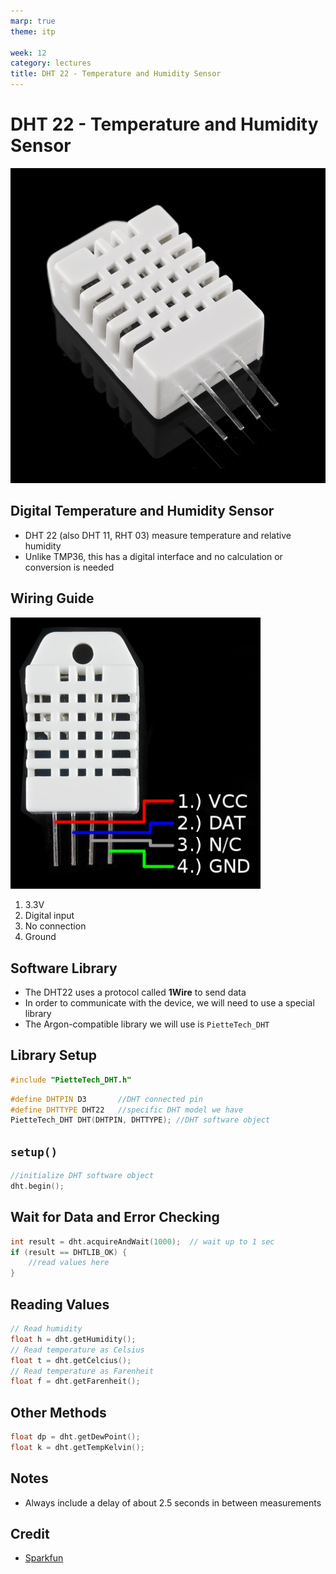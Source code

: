 ```yaml
---
marp: true
theme: itp

week: 12
category: lectures
title: DHT 22 - Temperature and Humidity Sensor
---
```


<!-- headingDivider: 2 -->

# DHT 22 - Temperature and Humidity Sensor

 <img src="lecture_dht11.assets/10167-01.jpg" alt="https://cdn.sparkfun.com//assets/parts/4/4/7/2/10167-01.jpg" style="width:800px;" /> 



## Digital Temperature and Humidity Sensor

* DHT 22 (also DHT 11, RHT 03) measure temperature and relative humidity
* Unlike TMP36, this has a digital interface and no calculation or conversion is needed

## Wiring Guide

 <img src="lecture_dht11.assets/10167-02_pinout.jpg" alt="Annotated RHT03" style="width:400px;" /> 

1. 3.3V
2. Digital input
3. No connection
4. Ground



## Software Library

* The DHT22 uses a protocol called **1Wire** to send data
* In order to communicate with the device, we will need to use a special library 
* The Argon-compatible library we will use is
  ```PietteTech_DHT```



## Library Setup

```c++
#include "PietteTech_DHT.h"
```



```c++
#define DHTPIN D3		//DHT connected pin
#define DHTTYPE DHT22	//specific DHT model we have
PietteTech_DHT DHT(DHTPIN, DHTTYPE); //DHT software object
```

## ```setup()```

```c++
//initialize DHT software object
dht.begin();
```

## Wait for Data and Error Checking

```c++
int result = dht.acquireAndWait(1000);  // wait up to 1 sec
if (result == DHTLIB_OK) {
	//read values here
}
```

## Reading Values

```c++
// Read humidity
float h = dht.getHumidity();
// Read temperature as Celsius
float t = dht.getCelcius();
// Read temperature as Farenheit
float f = dht.getFarenheit();
```

## Other Methods

```c++
float dp = dht.getDewPoint();
float k = dht.getTempKelvin();
```

## Notes

* Always include a delay of about 2.5 seconds in between measurements

## Credit

* [Sparkfun](https://www.sparkfun.com/products/10167)





























